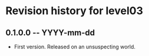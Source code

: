 # Revision history for level03

## 0.1.0.0  -- YYYY-mm-dd

* First version. Released on an unsuspecting world.
